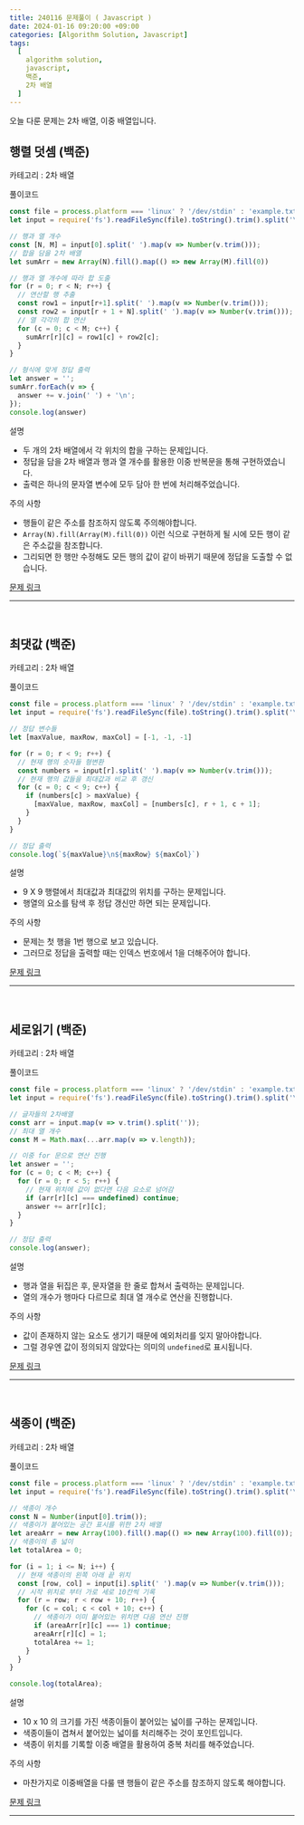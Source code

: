 ```yaml
---
title: 240116 문제풀이 ( Javascript )
date: 2024-01-16 09:20:00 +09:00
categories: [Algorithm Solution, Javascript]
tags:
  [
    algorithm solution,
    javascript,
    백준,
    2차 배열
  ]
---
```


오늘 다룬 문제는 2차 배열, 이중 배열입니다.

## 행렬 덧셈 (백준)

카테고리 : 2차 배열

풀이코드
```js
const file = process.platform === 'linux' ? '/dev/stdin' : 'example.txt';
let input = require('fs').readFileSync(file).toString().trim().split('\n');

// 행과 열 개수
const [N, M] = input[0].split(' ').map(v => Number(v.trim()));
// 합을 담을 2차 배열
let sumArr = new Array(N).fill().map(() => new Array(M).fill(0))

// 행과 열 개수에 따라 합 도출
for (r = 0; r < N; r++) {
  // 연산할 행 추출
  const row1 = input[r+1].split(' ').map(v => Number(v.trim()));
  const row2 = input[r + 1 + N].split(' ').map(v => Number(v.trim()));
  // 열 각각의 합 연산
  for (c = 0; c < M; c++) {
    sumArr[r][c] = row1[c] + row2[c];
  }
}

// 형식에 맞게 정답 출력
let answer = '';
sumArr.forEach(v => {
  answer += v.join(' ') + '\n';
});
console.log(answer)
```

설명
- 두 개의 2차 배열에서 각 위치의 합을 구하는 문제입니다.
- 정답을 담을 2차 배열과 행과 열 개수를 활용한 이중 반복문을 통해 구현하였습니다.
- 출력은 하나의 문자열 변수에 모두 담아 한 번에 처리해주었습니다.

주의 사항
- 행들이 같은 주소를 참조하지 않도록 주의해야합니다.
- `Array(N).fill(Array(M).fill(0))` 이런 식으로 구현하게 될 시에 모든 행이 같은 주소값을 참조합니다.
- 그리되면 한 행만 수정해도 모든 행의 값이 같이 바뀌기 때문에 정답을 도출할 수 없습니다.

[문제 링크](https://www.acmicpc.net/problem/2738) 

<hr><br>

## 최댓값 (백준)

카테고리 : 2차 배열

풀이코드
```js
const file = process.platform === 'linux' ? '/dev/stdin' : 'example.txt';
let input = require('fs').readFileSync(file).toString().trim().split('\n');

// 정답 변수들
let [maxValue, maxRow, maxCol] = [-1, -1, -1]

for (r = 0; r < 9; r++) {
  // 현재 행의 숫자들 형변환
  const numbers = input[r].split(' ').map(v => Number(v.trim()));
  // 현재 행의 값들을 최대값과 비교 후 갱신
  for (c = 0; c < 9; c++) {
    if (numbers[c] > maxValue) {
      [maxValue, maxRow, maxCol] = [numbers[c], r + 1, c + 1];
    }
  }
}

// 정답 출력
console.log(`${maxValue}\n${maxRow} ${maxCol}`)
```

설명
- 9 X 9 행렬에서 최대값과 최대값의 위치를 구하는 문제입니다.
- 행열의 요소를 탐색 후 정답 갱신만 하면 되는 문제입니다.

주의 사항
- 문제는 첫 행을 1번 행으로 보고 있습니다.
- 그러므로 정답을 출력할 때는 인덱스 번호에서 1을 더해주어야 합니다.

[문제 링크](https://www.acmicpc.net/problem/2566) 

<hr><br>

## 세로읽기 (백준)

카테고리 : 2차 배열

풀이코드
```js
const file = process.platform === 'linux' ? '/dev/stdin' : 'example.txt';
let input = require('fs').readFileSync(file).toString().trim().split('\n');

// 글자들의 2차배열
const arr = input.map(v => v.trim().split(''));
// 최대 열 개수
const M = Math.max(...arr.map(v => v.length));

// 이중 for 문으로 연산 진행
let answer = '';
for (c = 0; c < M; c++) {
  for (r = 0; r < 5; r++) {
    // 현재 위치에 값이 없다면 다음 요소로 넘어감
    if (arr[r][c] === undefined) continue;
    answer += arr[r][c];
  }
}

// 정답 출력
console.log(answer);
```

설명
- 행과 열을 뒤집은 후, 문자열을 한 줄로 합쳐서 출력하는 문제입니다.
- 열의 개수가 행마다 다르므로 최대 열 개수로 연산을 진행합니다.

주의 사항
- 값이 존재하지 않는 요소도 생기기 때문에 예외처리를 잊지 말아야합니다.
- 그럴 경우엔 값이 정의되지 않았다는 의미의 `undefined`로 표시됩니다. 

[문제 링크](https://www.acmicpc.net/problem/10798) 

<hr><br>

## 색종이 (백준)

카테고리 : 2차 배열

풀이코드
```js
const file = process.platform === 'linux' ? '/dev/stdin' : 'example.txt';
let input = require('fs').readFileSync(file).toString().trim().split('\n');

// 색종이 개수
const N = Number(input[0].trim());
// 색종이가 붙어있는 공간 표시를 위한 2차 배열
let areaArr = new Array(100).fill().map(() => new Array(100).fill(0));
// 색종이의 총 넓이
let totalArea = 0;

for (i = 1; i <= N; i++) {
  // 현재 색종이의 왼쪽 아래 끝 위치
  const [row, col] = input[i].split(' ').map(v => Number(v.trim()));
  // 시작 위치로 부터 가로 세로 10칸씩 기록
  for (r = row; r < row + 10; r++) {
    for (c = col; c < col + 10; c++) {
      // 색종이가 이미 붙어있는 위치면 다음 연산 진행
      if (areaArr[r][c] === 1) continue;
      areaArr[r][c] = 1;
      totalArea += 1;
    }
  }
}

console.log(totalArea);
```

설명
- 10 x 10 의 크기를 가진 색종이들이 붙어있는 넓이를 구하는 문제입니다.
- 색종이들이 겹쳐서 붙어있는 넓이를 처리해주는 것이 포인트입니다.
- 색종이 위치를 기록할 이중 배열을 활용하여 중복 처리를 해주었습니다.

주의 사항
- 마찬가지로 이중배열을 다룰 땐 행들이 같은 주소를 참조하지 않도록 해야합니다.

[문제 링크](https://www.acmicpc.net/problem/2563) 

<hr><br>